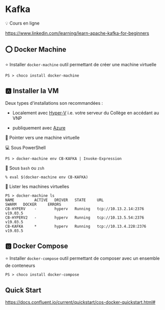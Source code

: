# Kafka


:bulb: Cours en ligne

https://www.linkedin.com/learning/learn-apache-kafka-for-beginners

## :o: Docker Machine

:star: Installer `docker-machine` outil permettant de créer une machine virtuelle

```
PS > choco install docker-machine
```

## :a: Installer la VM

Deux types d'installations son recommandées :

* Localement avec [Hyper-V](Hyper-V) i.e. votre serveur du Collège en accédant au VNP

* publiquement avec [Azure](https://raw.githubusercontent.com/CollegeBoreal/Tutoriels/master/2.Virtualisation/4.Cloud/2.Public/2.Azure)


:pushpin: Pointer vers une machine virtuelle

:computer: Sous PowerShell

```
PS > docker-machine env CB-KAFKA | Invoke-Expression
```

:apple: Sous `bash` ou `zsh`

```
% eval $(docker-machine env CB-KAFKA)
```

:pushpin: Lister les machines virtuelles


```
PS > docker-machine ls
NAME         ACTIVE   DRIVER   STATE     URL                      SWARM   DOCKER     ERRORS
CB-HYPERV    -        hyperv   Running   tcp://10.13.2.14:2376            v19.03.5
CB-HYPERV2   -        hyperv   Running   tcp://10.13.5.54:2376            v19.03.5
CB-KAFKA     *        hyperv   Running   tcp://10.13.4.228:2376           v19.03.5
```


## :b: Docker Compose

:star: Installer `docker-compose` outil permettant de composer avec un ensemble de conteneurs

```
PS > choco install docker-compose
```


## Quick Start

https://docs.confluent.io/current/quickstart/cos-docker-quickstart.html#

